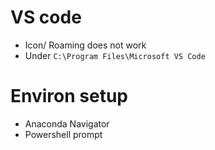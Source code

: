 # VS code

- Icon/ Roaming does not work
- Under ```C:\Program Files\Microsoft VS Code```

# Environ setup

- Anaconda Navigator
- Powershell prompt


